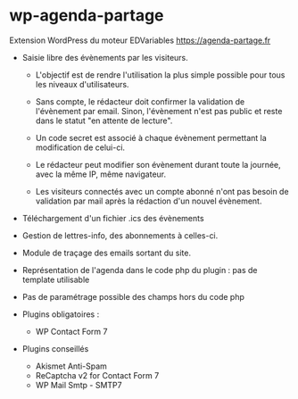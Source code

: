 # wp-agenda-partage
Extension WordPress du moteur EDVariables
https://agenda-partage.fr

- Saisie libre des évènements par les visiteurs.
	- L'objectif est de rendre l'utilisation la plus simple possible pour tous les niveaux d'utilisateurs.
	
	- Sans compte, le rédacteur doit confirmer la validation de l'évènement par email. Sinon, l'évènement n'est pas public et reste dans le statut "en attente de lecture".

	- Un code secret est associé à chaque évènement permettant la modification de celui-ci.

	- Le rédacteur peut modifier son évènement durant toute la journée, avec la même IP, même navigateur.
	
	- Les visiteurs connectés avec un compte abonné n'ont pas besoin de validation par mail après la rédaction d'un nouvel évènement.

- Téléchargement d'un fichier .ics des évènements

- Gestion de lettres-info, des abonnements à celles-ci.
	
- Module de traçage des emails sortant du site.


- Représentation de l'agenda dans le code php du plugin : pas de template utilisable
- Pas de paramétrage possible des champs hors du code php

- Plugins obligatoires :
	- WP Contact Form 7
	
- Plugins conseillés
	- Akismet Anti-Spam
	- ReCaptcha v2 for Contact Form 7
	- WP Mail Smtp - SMTP7